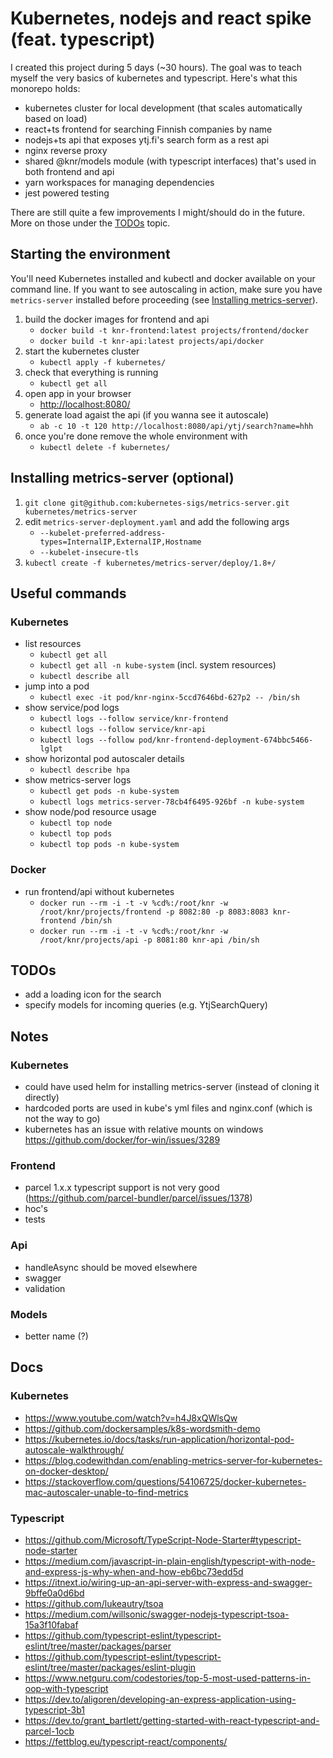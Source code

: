 # Kubernetes, nodejs and react spike (feat. typescript)

I created this project during 5 days (\~30 hours). The goal was to teach myself the very basics of kubernetes and typescript. Here's what this monorepo holds:

- kubernetes cluster for local development (that scales automatically based on load)
- react+ts frontend for searching Finnish companies by name
- nodejs+ts api that exposes ytj.fi's search form as a rest api
- nginx reverse proxy
- shared @knr/models module (with typescript interfaces) that's used in both frontend and api
- yarn workspaces for managing dependencies
- jest powered testing

There are still quite a few improvements I might/should do in the future. More on those under the [TODOs](#todos) topic.

## Starting the environment

You'll need Kubernetes installed and kubectl and docker available on your command line. If you want to see autoscaling in action, make sure you have `metrics-server` installed before proceeding (see [Installing metrics-server](#installing-metrics-server)).

1. build the docker images for frontend and api
    - `docker build -t knr-frontend:latest projects/frontend/docker`
    - `docker build -t knr-api:latest projects/api/docker`
2. start the kubernetes cluster
    - `kubectl apply -f kubernetes/`
3. check that everything is running
    - `kubectl get all`
4. open app in your browser
    - [http://localhost:8080/](http://localhost:8080/)
5. generate load agaist the api (if you wanna see it autoscale)
    - `ab -c 10 -t 120 http://localhost:8080/api/ytj/search?name=hhh`
6. once you're done remove the whole environment with
    - `kubectl delete -f kubernetes/`

## Installing metrics-server (optional)

1. `git clone git@github.com:kubernetes-sigs/metrics-server.git kubernetes/metrics-server`
2. edit `metrics-server-deployment.yaml` and add the following args
    - `--kubelet-preferred-address-types=InternalIP,ExternalIP,Hostname`
    - `--kubelet-insecure-tls`
3. `kubectl create -f kubernetes/metrics-server/deploy/1.8+/`

## Useful commands

### Kubernetes

- list resources
    - `kubectl get all`
    - `kubectl get all -n kube-system` (incl. system resources)
    - `kubectl describe all`
- jump into a pod
    - `kubectl exec -it pod/knr-nginx-5ccd7646bd-627p2 -- /bin/sh`
- show service/pod logs
    - `kubectl logs --follow service/knr-frontend`
    - `kubectl logs --follow service/knr-api`
    - `kubectl logs --follow pod/knr-frontend-deployment-674bbc5466-lglpt`
- show horizontal pod autoscaler details
    - `kubectl describe hpa`
- show metrics-server logs
    - `kubectl get pods -n kube-system`
    - `kubectl logs metrics-server-78cb4f6495-926bf -n kube-system`
- show node/pod resource usage
    - `kubectl top node`
    - `kubectl top pods`
    - `kubectl top pods -n kube-system`

### Docker

- run frontend/api without kubernetes
    - `docker run --rm -i -t -v %cd%:/root/knr -w /root/knr/projects/frontend -p 8082:80 -p 8083:8083 knr-frontend /bin/sh`
    - `docker run --rm -i -t -v %cd%:/root/knr -w /root/knr/projects/api -p 8081:80 knr-api /bin/sh`

## TODOs

- add a loading icon for the search
- specify models for incoming queries (e.g. YtjSearchQuery)

## Notes

### Kubernetes

- could have used helm for installing metrics-server (instead of cloning it directly)
- hardcoded ports are used in kube's yml files and nginx.conf (which is not the way to go)
- kubernetes has an issue with relative mounts on windows https://github.com/docker/for-win/issues/3289

### Frontend

- parcel 1.x.x typescript support is not very good (https://github.com/parcel-bundler/parcel/issues/1378)
- hoc's
- tests

### Api

- handleAsync should be moved elsewhere
- swagger
- validation

### Models

- better name (?)

## Docs

### Kubernetes

- https://www.youtube.com/watch?v=h4J8xQWlsQw
- https://github.com/dockersamples/k8s-wordsmith-demo
- https://kubernetes.io/docs/tasks/run-application/horizontal-pod-autoscale-walkthrough/
- https://blog.codewithdan.com/enabling-metrics-server-for-kubernetes-on-docker-desktop/
- https://stackoverflow.com/questions/54106725/docker-kubernetes-mac-autoscaler-unable-to-find-metrics

### Typescript

- https://github.com/Microsoft/TypeScript-Node-Starter#typescript-node-starter
- https://medium.com/javascript-in-plain-english/typescript-with-node-and-express-js-why-when-and-how-eb6bc73edd5d
- https://itnext.io/wiring-up-an-api-server-with-express-and-swagger-9bffe0a0d6bd
- https://github.com/lukeautry/tsoa
- https://medium.com/willsonic/swagger-nodejs-typescript-tsoa-15a3f10fabaf
- https://github.com/typescript-eslint/typescript-eslint/tree/master/packages/parser
- https://github.com/typescript-eslint/typescript-eslint/tree/master/packages/eslint-plugin
- https://www.netguru.com/codestories/top-5-most-used-patterns-in-oop-with-typescript
- https://dev.to/aligoren/developing-an-express-application-using-typescript-3b1
- https://dev.to/grant_bartlett/getting-started-with-react-typescript-and-parcel-1ocb
- https://fettblog.eu/typescript-react/components/
